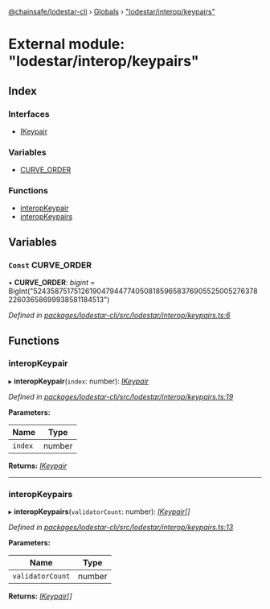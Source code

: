 [@chainsafe/lodestar-cli](../README.md) › [Globals](../globals.md) › ["lodestar/interop/keypairs"](_lodestar_interop_keypairs_.md)

# External module: "lodestar/interop/keypairs"

## Index

### Interfaces

* [IKeypair](../interfaces/_lodestar_interop_keypairs_.ikeypair.md)

### Variables

* [CURVE_ORDER](_lodestar_interop_keypairs_.md#const-curve_order)

### Functions

* [interopKeypair](_lodestar_interop_keypairs_.md#interopkeypair)
* [interopKeypairs](_lodestar_interop_keypairs_.md#interopkeypairs)

## Variables

### `Const` CURVE_ORDER

• **CURVE_ORDER**: *bigint* = BigInt("52435875175126190479447740508185965837690552500527637822603658699938581184513")

*Defined in [packages/lodestar-cli/src/lodestar/interop/keypairs.ts:6](https://github.com/ChainSafe/lodestar/blob/9787fff37/packages/lodestar-cli/src/lodestar/interop/keypairs.ts#L6)*

## Functions

###  interopKeypair

▸ **interopKeypair**(`index`: number): *[IKeypair](../interfaces/_lodestar_interop_keypairs_.ikeypair.md)*

*Defined in [packages/lodestar-cli/src/lodestar/interop/keypairs.ts:19](https://github.com/ChainSafe/lodestar/blob/9787fff37/packages/lodestar-cli/src/lodestar/interop/keypairs.ts#L19)*

**Parameters:**

Name | Type |
------ | ------ |
`index` | number |

**Returns:** *[IKeypair](../interfaces/_lodestar_interop_keypairs_.ikeypair.md)*

___

###  interopKeypairs

▸ **interopKeypairs**(`validatorCount`: number): *[IKeypair](../interfaces/_lodestar_interop_keypairs_.ikeypair.md)[]*

*Defined in [packages/lodestar-cli/src/lodestar/interop/keypairs.ts:13](https://github.com/ChainSafe/lodestar/blob/9787fff37/packages/lodestar-cli/src/lodestar/interop/keypairs.ts#L13)*

**Parameters:**

Name | Type |
------ | ------ |
`validatorCount` | number |

**Returns:** *[IKeypair](../interfaces/_lodestar_interop_keypairs_.ikeypair.md)[]*
